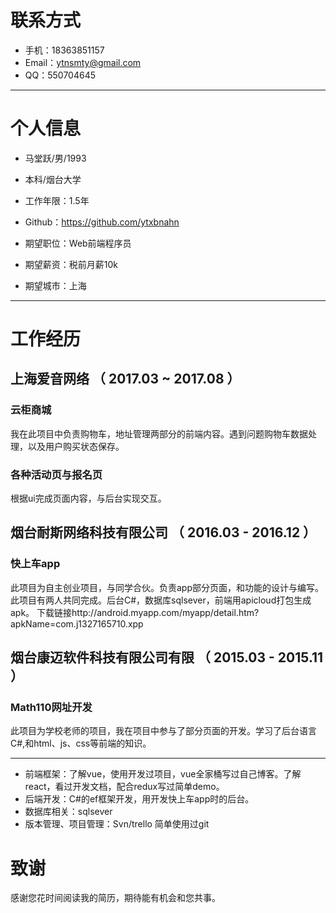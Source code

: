 # 联系方式

- 手机：18363851157
- Email：ytnsmty@gmail.com
- QQ：550704645

---

# 个人信息

 - 马堂跃/男/1993 
 - 本科/烟台大学 
 - 工作年限：1.5年
 - Github：https://github.com/ytxbnahn 

 - 期望职位：Web前端程序员
 - 期望薪资：税前月薪10k
 - 期望城市：上海

---

# 工作经历

## 上海爱音网络 （ 2017.03 ~ 2017.08 ）

### 云柜商城 
我在此项目中负责购物车，地址管理两部分的前端内容。遇到问题购物车数据处理，以及用户购买状态保存。


### 各种活动页与报名页
根据ui完成页面内容，与后台实现交互。

 
## 烟台耐斯网络科技有限公司  （ 2016.03 - 2016.12 ）

### 快上车app 
此项目为自主创业项目，与同学合伙。负责app部分页面，和功能的设计与编写。此项目有两人共同完成。后台C#，数据库sqlsever，前端用apicloud打包生成apk。
下载链接http://android.myapp.com/myapp/detail.htm?apkName=com.j1327165710.xpp


## 烟台康迈软件科技有限公司有限   （ 2015.03 - 2015.11 ）

### Math110网址开发 
此项目为学校老师的项目，我在项目中参与了部分页面的开发。学习了后台语言C#,和html、js、css等前端的知识。

---

- 前端框架：了解vue，使用开发过项目，vue全家桶写过自己博客。了解react，看过开发文档，配合redux写过简单demo。
- 后端开发：C#的ef框架开发，用开发快上车app时的后台。
- 数据库相关：sqlsever
- 版本管理、项目管理：Svn/trello 简单使用过git

# 致谢
感谢您花时间阅读我的简历，期待能有机会和您共事。

